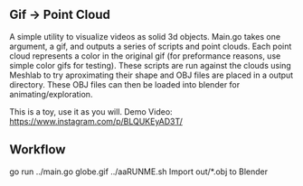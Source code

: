 Gif -> Point Cloud
--

A simple utility to visualize videos as solid 3d objects.
Main.go takes one argument, a gif, and outputs a series of
scripts and point clouds. Each point cloud represents a color
in the original gif (for preformance reasons, use simple color
gifs for testing). These scripts are run against the clouds using
Meshlab to try aproximating their shape and OBJ files are placed
in a output directory. These OBJ files can then be loaded into
blender for animating/exploration.

This is a toy, use it as you will.
Demo Video: https://www.instagram.com/p/BLQUKEyAD3T/

Workflow
--
go run ../main.go globe.gif
../aaRUNME.sh
Import out/*.obj to Blender
